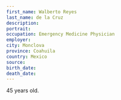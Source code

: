```yaml
---
first_name: Walberto Reyes
last_name: de la Cruz
description: 
portrait: 
occupation: Emergency Medicine Physician
employer: 
city: Monclova
province: Coahuila
country: Mexico
source: 
birth_date: 
death_date: 
---
```


45 years old.